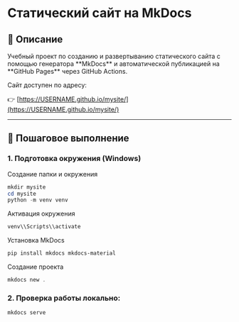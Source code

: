 # Статический сайт на MkDocs

## 📌 Описание

Учебный проект по созданию и развертыванию статического сайта с помощью генератора \*\*MkDocs\*\* и автоматической публикацией на \*\*GitHub Pages\*\* через GitHub Actions.

Сайт доступен по адресу:  

👉 [https://USERNAME.github.io/mysite/](https://USERNAME.github.io/mysite/)

---

## 🚀 Пошаговое выполнение
### 1. Подготовка окружения (Windows)

Создание папки и окружения

```powershell
mkdir mysite
cd mysite
python -m venv venv
```

Активация окружения

```powershell
venv\\Scripts\\activate
```

Установка MkDocs
```powershell
pip install mkdocs mkdocs-material
```
Создание проекта
```powershell
mkdocs new .
```

### 2. Проверка работы локально:
```powershell
mkdocs serve
```

